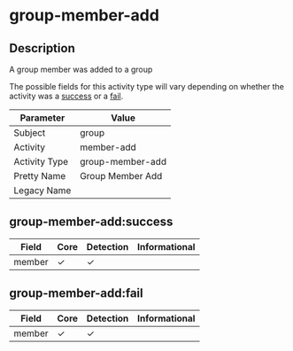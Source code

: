 group-member-add
================

Description
-----------
A group member was added to a group

The possible fields for this activity type will vary depending on whether the activity was a [success](#group-member-addsuccess) or a [fail](#group-member-addfail).

| Parameter     | Value            |
| ------------- | ---------------- |
| Subject       | group            |
| Activity      | member-add       |
| Activity Type | group-member-add |
| Pretty Name   | Group Member Add |
| Legacy Name   |                  |

group-member-add:success
------------------------

| Field  | Core     | Detection | Informational |
| ------ | -------- | --------- | ------------- |
| member | &#10003; | &#10003;  |               |

group-member-add:fail
---------------------

| Field  | Core     | Detection | Informational |
| ------ | -------- | --------- | ------------- |
| member | &#10003; | &#10003;  |               |